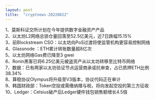 ```yaml
---
layout: post
title:  "cryptnews-20220822"
---
```

1、莫斯科证交所计划在今年提供数字金融资产产品  
2、以太坊L2网络总锁仓量回落至52.5亿美元，近7日跌幅15.15%  
3、前Blockstream CSO：以太坊向PoS过渡将使监管机构更容易控制网络  
4、Glassnode ：ETH累计转账数量超8亿次  
5、以太坊网络Gas费已降至3 gwei  
6、Ronin黑客已将6.25亿美元被盗资产从以太坊转移至比特币网络  
7、数据：已有两家以太坊验证节点运营商承诺抗审查，占已质押ETH比例38.34%  
8、算稳协议Olympus将升级至V3版本，协议代码正在审计  
9、韩国财政部：Token空投或需缴纳赠与税，将向发起空投的第三方征收  
10、Ledger：Celsius破产后Ledger硬件钱包销售额增长4.5倍  
